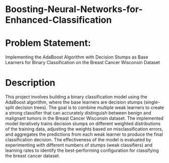 # Boosting-Neural-Networks-for-Enhanced-Classification

# Problem Statement:
Implementing the AdaBoost Algorithm with Decision Stumps as Base Learners for Binary Classification on the Breast Cancer Wisconsin Dataset

# Description
This project involves building a binary classification model using the AdaBoost algorithm, where the base learners are decision stumps (single-split decision trees). The goal is to combine multiple weak learners to create a strong classifier that can accurately distinguish between benign and malignant tumors in the Breast Cancer Wisconsin dataset. The implemented model iteratively trains decision stumps on different weighted distributions of the training data, adjusting the weights based on misclassification errors, and aggregates the predictions from each weak learner to produce the final classification decision. The effectiveness of the model is evaluated by experimenting with different numbers of stumps (weak classifiers) and learning rates to identify the best-performing configuration for classifying the breast cancer dataset.
